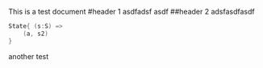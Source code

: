 This is a test document
#header 1
asdfadsf asdf
##header 2
adsfasdfasdf

```Scala
State{ (s:S) =>
	(a, s2)
}
```
another test
